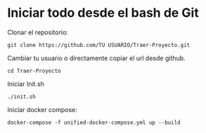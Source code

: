# Iniciar todo desde el bash de Git

Clonar el repositorio:
```
git clone https://github.com/TU USUARIO/Traer-Proyecto.git
```
Cambiar tu usuario o directamente copiar el url desde github.
```
cd Traer-Proyecto
```

Iniciar Init.sh
```
./init.sh
```
Iniciar docker compose:
```
docker-compose -f unified-docker-compose.yml up --build
```


